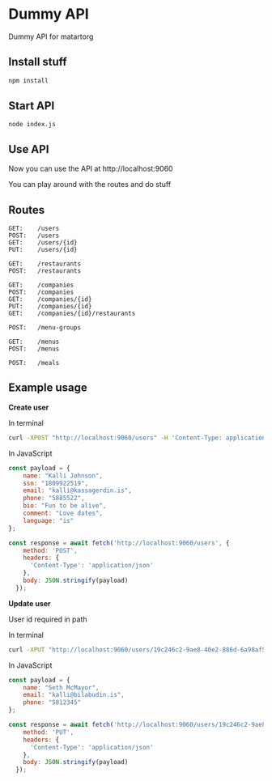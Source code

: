 # Dummy API

Dummy API for matartorg

## Install stuff

```bash
npm install
```

## Start API

```
node index.js
```

## Use API

Now you can use the API at http://localhost:9060

You can play around with the routes and do stuff

## Routes

```
GET:    /users
POST:   /users
GET:    /users/{id}
PUT:    /users/{id}

GET:    /restaurants
POST:   /restaurants

GET:    /companies
POST:   /companies
GET:    /companies/{id}
PUT:    /companies/{id}
GET:    /companies/{id}/restaurants

POST:   /menu-groups

GET:    /menus
POST:   /menus

POST:   /meals
```

## Example usage

**Create user**

In terminal
```bash
curl -XPOST "http://localhost:9060/users" -H 'Content-Type: application/json' -d'{"name": "Kalli Johnson", "ssn": "1946151684", "email": "kalli@kassagerdin.is", "phone": "5885522", "bio": "Fun to be alive", "comment": "Love dates", "language": "is" }'
```

In JavaScript
```js
const payload = {
    name: "Kalli Johnson",
    ssn: "1809922519",
    email: "kalli@kassagerdin.is",
    phone: "5885522",
    bio: "Fun to be alive",
    comment: "Love dates",
    language: "is"
};

const response = await fetch('http://localhost:9060/users', {
    method: 'POST',
    headers: {
      'Content-Type': 'application/json'
    },
    body: JSON.stringify(payload)
  });
```

**Update user**

User id required in path

In terminal
```bash
curl -XPUT "http://localhost:9060/users/19c246c2-9ae8-40e2-886d-6a98af51d463" -H 'Content-Type: application/json' -d'{"name": "Seth McMayor", "email": "kalli@bilabudin.is", "phone": "5812345" }'
```

In JavaScript
```js
const payload = {
    name: "Seth McMayor",
    email: "kalli@bilabudin.is",
    phone: "5812345"
};

const response = await fetch('http://localhost:9060/users/19c246c2-9ae8-40e2-886d-6a98af51d463', {
    method: 'PUT',
    headers: {
      'Content-Type': 'application/json'
    },
    body: JSON.stringify(payload)
  });
```
